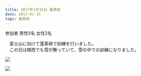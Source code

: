 ```yaml
---
title: 2017年1月15日 蓬莱峡
date: 2017-01-15
tags: 蓬莱峡
---
```

参加者 男性5名 女性2名  

　富士山に向けて蓬莱峡で訓練を行いました。  
　この日は関西でも雪が舞っていて、雪の中での訓練になりました。  

![](/2017/01/15/20170115/img_0310_2.jpg)  

![](/2017/01/15/20170115/img_0324_2.jpg)
